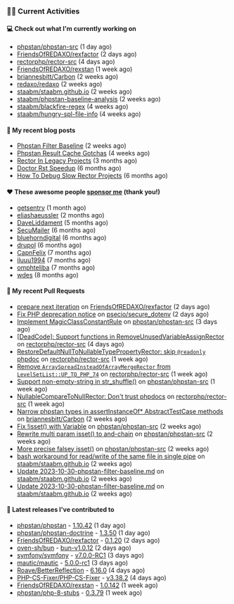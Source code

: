 ### 👨‍💻 Current Activities


#### 💻 Check out what I'm currently working on

- [phpstan/phpstan-src](https://github.com/phpstan/phpstan-src) (1 day ago)
- [FriendsOfREDAXO/rexfactor](https://github.com/FriendsOfREDAXO/rexfactor) (2 days ago)
- [rectorphp/rector-src](https://github.com/rectorphp/rector-src) (4 days ago)
- [FriendsOfREDAXO/rexstan](https://github.com/FriendsOfREDAXO/rexstan) (1 week ago)
- [briannesbitt/Carbon](https://github.com/briannesbitt/Carbon) (2 weeks ago)
- [redaxo/redaxo](https://github.com/redaxo/redaxo) (2 weeks ago)
- [staabm/staabm.github.io](https://github.com/staabm/staabm.github.io) (2 weeks ago)
- [staabm/phpstan-baseline-analysis](https://github.com/staabm/phpstan-baseline-analysis) (2 weeks ago)
- [staabm/blackfire-regex](https://github.com/staabm/blackfire-regex) (4 weeks ago)
- [staabm/hungry-spl-file-info](https://github.com/staabm/hungry-spl-file-info) (4 weeks ago)


#### 📜 My recent blog posts

- [Phpstan Filter Baseline](https://staabm.github.io/2023/10/30/phpstan-filter-baseline.html) (2 weeks ago)
- [Phpstan Result Cache Gotchas](https://staabm.github.io/2023/10/21/phpstan-result-cache-gotchas.html) (4 weeks ago)
- [Rector In Legacy Projects](https://staabm.github.io/2023/07/23/rector-in-legacy-projects.html) (3 months ago)
- [Doctor Rst Speedup](https://staabm.github.io/2023/05/18/doctor-rst-speedup.html) (6 months ago)
- [How To Debug Slow Rector Projects](https://staabm.github.io/2023/05/10/how-to-debug-slow-rector-projects.html) (6 months ago)


#### ❤️ These awesome people [sponsor me](https://github.com/sponsors/staabm) (thank you!)

- [getsentry](https://github.com/getsentry) (1 month ago)
- [eliashaeussler](https://github.com/eliashaeussler) (2 months ago)
- [DaveLiddament](https://github.com/DaveLiddament) (5 months ago)
- [SecuMailer](https://github.com/SecuMailer) (6 months ago)
- [bluehorndigital](https://github.com/bluehorndigital) (6 months ago)
- [drupol](https://github.com/drupol) (6 months ago)
- [CapnFelix](https://github.com/CapnFelix) (7 months ago)
- [iluuu1994](https://github.com/iluuu1994) (7 months ago)
- [omphteliba](https://github.com/omphteliba) (7 months ago)
- [wdes](https://github.com/wdes) (8 months ago)


#### 🔨 My recent Pull Requests

- [prepare next iteration](https://github.com/FriendsOfREDAXO/rexfactor/pull/143) on [FriendsOfREDAXO/rexfactor](https://github.com/FriendsOfREDAXO/rexfactor) (2 days ago)
- [Fix PHP deprecation notice](https://github.com/psecio/secure_dotenv/pull/28) on [psecio/secure_dotenv](https://github.com/psecio/secure_dotenv) (2 days ago)
- [Implement MagicClassConstantRule](https://github.com/phpstan/phpstan-src/pull/2741) on [phpstan/phpstan-src](https://github.com/phpstan/phpstan-src) (3 days ago)
- [[DeadCode]: Support functions in RemoveUnusedVariableAssignRector](https://github.com/rectorphp/rector-src/pull/5249) on [rectorphp/rector-src](https://github.com/rectorphp/rector-src) (4 days ago)
- [RestoreDefaultNullToNullableTypePropertyRector: skip `@readonly` phpdoc](https://github.com/rectorphp/rector-src/pull/5233) on [rectorphp/rector-src](https://github.com/rectorphp/rector-src) (1 week ago)
- [Remove `ArraySpreadInsteadOfArrayMergeRector` from `LevelSetList::UP_TO_PHP_74`](https://github.com/rectorphp/rector-src/pull/5228) on [rectorphp/rector-src](https://github.com/rectorphp/rector-src) (1 week ago)
- [Support non-empty-string in str_shuffle()](https://github.com/phpstan/phpstan-src/pull/2717) on [phpstan/phpstan-src](https://github.com/phpstan/phpstan-src) (1 week ago)
- [NullableCompareToNullRector: Don&#39;t trust phpdocs](https://github.com/rectorphp/rector-src/pull/5225) on [rectorphp/rector-src](https://github.com/rectorphp/rector-src) (1 week ago)
- [Narrow phpstan types in assertInstanceOf* AbstractTestCase methods](https://github.com/briannesbitt/Carbon/pull/2879) on [briannesbitt/Carbon](https://github.com/briannesbitt/Carbon) (2 weeks ago)
- [Fix !isset() with Variable](https://github.com/phpstan/phpstan-src/pull/2710) on [phpstan/phpstan-src](https://github.com/phpstan/phpstan-src) (2 weeks ago)
- [Rewrite multi param isset() to and-chain](https://github.com/phpstan/phpstan-src/pull/2709) on [phpstan/phpstan-src](https://github.com/phpstan/phpstan-src) (2 weeks ago)
- [More precise falsey isset()](https://github.com/phpstan/phpstan-src/pull/2708) on [phpstan/phpstan-src](https://github.com/phpstan/phpstan-src) (2 weeks ago)
- [bash workaround for read/write of the same file in single pipe](https://github.com/staabm/staabm.github.io/pull/104) on [staabm/staabm.github.io](https://github.com/staabm/staabm.github.io) (2 weeks ago)
- [Update 2023-10-30-phpstan-filter-baseline.md](https://github.com/staabm/staabm.github.io/pull/103) on [staabm/staabm.github.io](https://github.com/staabm/staabm.github.io) (2 weeks ago)
- [Update 2023-10-30-phpstan-filter-baseline.md](https://github.com/staabm/staabm.github.io/pull/102) on [staabm/staabm.github.io](https://github.com/staabm/staabm.github.io) (2 weeks ago)


#### 🔭 Latest releases I've contributed to

- [phpstan/phpstan](https://github.com/phpstan/phpstan) - [1.10.42](https://github.com/phpstan/phpstan/releases/tag/1.10.42) (1 day ago)
- [phpstan/phpstan-doctrine](https://github.com/phpstan/phpstan-doctrine) - [1.3.50](https://github.com/phpstan/phpstan-doctrine/releases/tag/1.3.50) (1 day ago)
- [FriendsOfREDAXO/rexfactor](https://github.com/FriendsOfREDAXO/rexfactor) - [0.1.20](https://github.com/FriendsOfREDAXO/rexfactor/releases/tag/0.1.20) (2 days ago)
- [oven-sh/bun](https://github.com/oven-sh/bun) - [bun-v1.0.12](https://github.com/oven-sh/bun/releases/tag/bun-v1.0.12) (2 days ago)
- [symfony/symfony](https://github.com/symfony/symfony) - [v7.0.0-RC1](https://github.com/symfony/symfony/releases/tag/v7.0.0-RC1) (3 days ago)
- [mautic/mautic](https://github.com/mautic/mautic) - [5.0.0-rc1](https://github.com/mautic/mautic/releases/tag/5.0.0-rc1) (3 days ago)
- [Roave/BetterReflection](https://github.com/Roave/BetterReflection) - [6.16.0](https://github.com/Roave/BetterReflection/releases/tag/6.16.0) (4 days ago)
- [PHP-CS-Fixer/PHP-CS-Fixer](https://github.com/PHP-CS-Fixer/PHP-CS-Fixer) - [v3.38.2](https://github.com/PHP-CS-Fixer/PHP-CS-Fixer/releases/tag/v3.38.2) (4 days ago)
- [FriendsOfREDAXO/rexstan](https://github.com/FriendsOfREDAXO/rexstan) - [1.0.142](https://github.com/FriendsOfREDAXO/rexstan/releases/tag/1.0.142) (1 week ago)
- [phpstan/php-8-stubs](https://github.com/phpstan/php-8-stubs) - [0.3.79](https://github.com/phpstan/php-8-stubs/releases/tag/0.3.79) (1 week ago)
